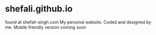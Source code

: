 # shefali.github.io
found at shefali-singh.com 
My personal website. Coded and designed by me. Mobile friendly version coming soon
